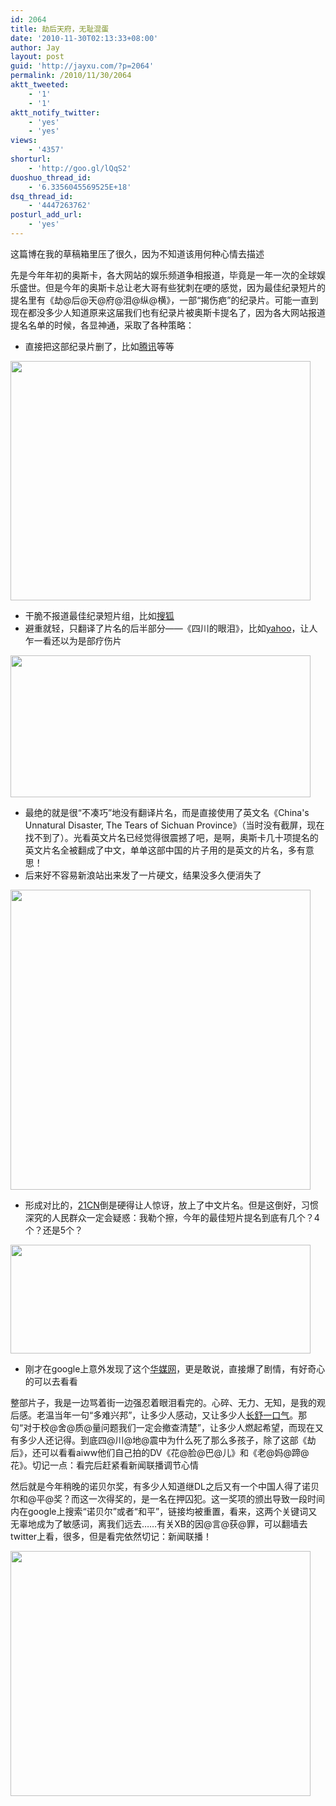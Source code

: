 ```yaml
---
id: 2064
title: 劫后天府，无耻混蛋
date: '2010-11-30T02:13:33+08:00'
author: Jay
layout: post
guid: 'http://jayxu.com/?p=2064'
permalink: /2010/11/30/2064
aktt_tweeted:
    - '1'
    - '1'
aktt_notify_twitter:
    - 'yes'
    - 'yes'
views:
    - '4357'
shorturl:
    - 'http://goo.gl/lQqS2'
duoshuo_thread_id:
    - '6.3356045569525E+18'
dsq_thread_id:
    - '4447263762'
posturl_add_url:
    - 'yes'
---
```


这篇博在我的草稿箱里压了很久，因为不知道该用何种心情去描述

先是今年年初的奥斯卡，各大网站的娱乐频道争相报道，毕竟是一年一次的全球娱乐盛世。但是今年的奥斯卡总让老大哥有些犹刺在哽的感觉，因为最佳纪录短片的提名里有《劫@后@天@府@泪@纵@横》，一部“揭伤疤”的纪录片。可能一直到现在都没多少人知道原来这届我们也有纪录片被奥斯卡提名了，因为各大网站报道提名名单的时候，各显神通，采取了各种策略：
<ul>
	<li>直接把这部纪录片删了，比如<a href="http://ent.qq.com/a/20100202/000723_1.htm" target="_blank">腾讯</a>等等</li>
</ul>
<a href="http://www.jayxu.com/log/wp-content/uploads/2010/11/tecent.png"><img class="alignnone size-medium wp-image-10304" title="tecent" src="http://www.jayxu.com/log/wp-content/uploads/2010/11/tecent.png" alt="" width="480" height="383" /></a>
<ul>
	<li>干脆不报道最佳纪录短片组，比如<a href="http://yule.sohu.com/20100202/n270009232.shtml" target="_blank">搜狐</a></li>
	<li>避重就轻，只翻译了片名的后半部分——《四川的眼泪》，比如<a href="http://ent.cn.yahoo.com/10-02-/322/2a8r5_2.html" target="_blank">yahoo</a>，让人乍一看还以为是部疗伤片</li>
</ul>
<a href="http://www.jayxu.com/log/wp-content/uploads/2010/11/yahoo.png"><img class="alignnone size-medium wp-image-10306" title="yahoo" src="http://www.jayxu.com/log/wp-content/uploads/2010/11/yahoo.png" alt="" width="480" height="227" /></a>
<ul>
	<li>最绝的就是很“不凑巧”地没有翻译片名，而是直接使用了英文名《China's Unnatural Disaster, The Tears of Sichuan Province》（当时没有截屏，现在找不到了）。光看英文片名已经觉得很震撼了吧，是啊，奥斯卡几十项提名的英文片名全被翻成了中文，单单这部中国的片子用的是英文的片名，多有意思！</li>
	<li>后来好不容易新浪站出来发了一片硬文，结果没多久便消失了</li>
</ul>
<a href="http://www.jayxu.com/log/wp-content/uploads/2010/11/sina.png"><img class="alignnone size-full wp-image-10301" title="sina" src="http://www.jayxu.com/log/wp-content/uploads/2010/11/sina.png" alt="" width="480" /></a>
<ul>
	<li>形成对比的，<a href="http://et.21cn.com/movie/xinwen/waiyu/2010/02/03/7317514_1.shtml" target="_blank">21CN</a>倒是硬得让人惊讶，放上了中文片名。但是这倒好，习惯深究的人民群众一定会疑惑：我勒个擦，今年的最佳短片提名到底有几个？4个？还是5个？</li>
</ul>
<a href="http://www.jayxu.com/log/wp-content/uploads/2010/11/21cn.png"><img class="alignnone size-medium wp-image-10305" title="21cn" src="http://www.jayxu.com/log/wp-content/uploads/2010/11/21cn.png" alt="" width="480" height="174" /></a>
<ul>
	<li>刚才在google上意外发现了这个<a href="http://world.ccvic.com/shishangwenhua/20100203/102726.shtml" target="_blank">华媒网</a>，更是敢说，直接爆了剧情，有好奇心的可以去看看</li>
</ul>
<a href="http://www.jayxu.com/log/wp-content/uploads/2010/11/21cn.png"></a>

整部片子，我是一边骂着街一边强忍着眼泪看完的。心碎、无力、无知，是我的观后感。老温当年一句“多难兴邦”，让多少人感动，又让多少人<span style="text-decoration: underline;">长舒一口气</span>。那句“对于校@舍@质@量问题我们一定会撤查清楚”，让多少人燃起希望，而现在又有多少人还记得。到底四@川@地@震中为什么死了那么多孩子，除了这部《劫后》，还可以看看aiww他们自己拍的DV《花@脸@巴@儿》和《老@妈@蹄@花》。切记一点：看完后赶紧看新闻联播调节心情

然后就是今年稍晚的诺贝尔奖，有多少人知道继DL之后又有一个中国人得了诺贝尔和@平@奖？而这一次得奖的，是一名在押囚犯。这一奖项的颁出导致一段时间内在google上搜索“诺贝尔”或者“和平”，链接均被重置，看来，这两个关键词又无辜地成为了敏感词，离我们远去……有关XB的因@言@获@罪，可以翻墙去twitter上看，很多，但是看完依然切记：新闻联播！

<a href="http://www.jayxu.com/log/wp-content/uploads/2010/11/download.png"><img class="alignnone size-medium wp-image-10300" title="download" src="http://www.jayxu.com/log/wp-content/uploads/2010/11/download.png" alt="" width="480" height="392" /></a>